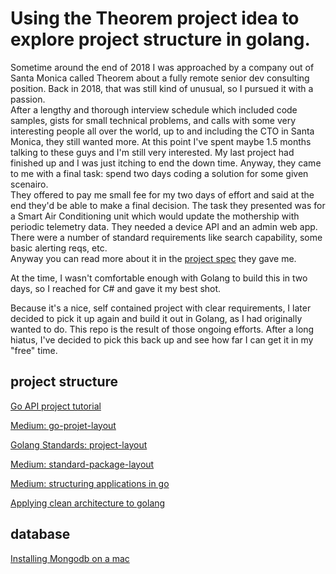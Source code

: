 # Using the Theorem project idea to explore project structure in golang.
Sometime around the end of 2018  I was approached by a company out of Santa Monica called Theorem about a fully remote senior dev consulting position. Back in 2018, that was still kind of unusual, so I pursued it with a passion.  
After a lengthy and thorough interview schedule which included code samples, gists for small technical problems, and calls with some very interesting people all over the world, up to and including the CTO in Santa Monica, they still wanted more.
At this point I've spent maybe 1.5 months talking to these guys and I'm still very interested.  My last project had finished up and I was just itching to end the down time.  Anyway, they came to me with a final task:  spend two days coding a solution for some given scenairo.  
They offered to pay me small fee for my two days of effort and said at the end they'd be able to make a final decision.  The task they presented was for a Smart Air Conditioning unit which would update the mothership with periodic telemetry data.  They needed a device API and an admin web app.  There were a number of standard requirements like search capability, some basic alerting reqs, etc.  
Anyway you can read more about it in the [project spec](https://github.com/brettman/SmartAcGo/blob/master/docs/%5BBackend%5D%20Smart%20AC.pdf) they gave me.  

At the time, I wasn't comfortable enough with Golang to build this in two days, so I reached for C# and gave it my best shot.  

Because it's a nice, self contained project with clear requirements, I later decided to pick it up again and build it out in Golang, as I had originally wanted to do.  This repo is the result of those ongoing efforts.
After a long hiatus, I've decided to pick this back up and see how far I can get it in my "free" time.  



## project structure
[Go API project tutorial](https://tutorialedge.net/courses/go-rest-api-course/)

[Medium: go-projet-layout](https://medium.com/golang-learn/go-project-layout-e5213cdcfaa2)

[Golang Standards: project-layout](https://github.com/golang-standards/project-layout)

[Medium: standard-package-layout](https://medium.com/@benbjohnson/standard-package-layout-7cdbc8391fc1)

[Medium: structuring applications in go](https://medium.com/@benbjohnson/structuring-applications-in-go-3b04be4ff091)

[Applying clean architecture to golang](https://manuel.kiessling.net/2012/09/28/applying-the-clean-architecture-to-go-applications/)


## database
[Installing Mongodb on a mac](https://docs.mongodb.com/manual/tutorial/install-mongodb-on-os-x/)
